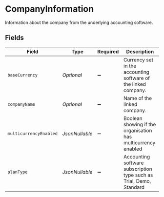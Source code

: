 # CompanyInformation

Information about the company from the underlying accounting software.


## Fields

| Field                                                               | Type                                                                | Required                                                            | Description                                                         |
| ------------------------------------------------------------------- | ------------------------------------------------------------------- | ------------------------------------------------------------------- | ------------------------------------------------------------------- |
| `baseCurrency`                                                      | *Optional<String>*                                                  | :heavy_minus_sign:                                                  | Currency set in the accounting software of the linked company.      |
| `companyName`                                                       | *Optional<String>*                                                  | :heavy_minus_sign:                                                  | Name of the linked company.                                         |
| `multicurrencyEnabled`                                              | *JsonNullable<Boolean>*                                             | :heavy_minus_sign:                                                  | Boolean showing if the organisation has multicurrency enabled       |
| `planType`                                                          | *JsonNullable<String>*                                              | :heavy_minus_sign:                                                  | Accounting software subscription type such as Trial, Demo, Standard |